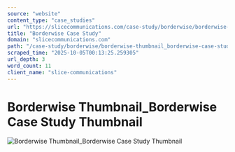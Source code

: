```yaml
---
source: "website"
content_type: "case_studies"
url: "https://slicecommunications.com/case-study/borderwise/borderwise-thumbnail_borderwise-case-study-thumbnail"
title: "Borderwise Case Study"
domain: "slicecommunications.com"
path: "/case-study/borderwise/borderwise-thumbnail_borderwise-case-study-thumbnail"
scraped_time: "2025-10-05T00:13:25.259305"
url_depth: 3
word_count: 11
client_name: "slice-communications"
---
```


# Borderwise Thumbnail_Borderwise Case Study Thumbnail

![Borderwise Thumbnail_Borderwise Case Study Thumbnail](https://slicecommunications.com/wp-content/uploads/2018/02/Borderwise-Thumbnail_Borderwise-Case-Study-Thumbnail.png)